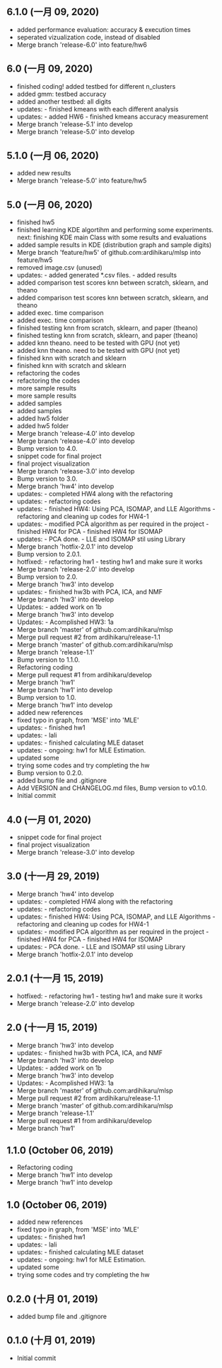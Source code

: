## 6.1.0 (一月 09, 2020)
  - added performance evaluation: accuracy & execution times
  - seperated vizualization code, instead of disabled
  - Merge branch 'release-6.0' into feature/hw6

## 6.0 (一月 09, 2020)
  - finished coding! added testbed for different n_clusters
  - added gmm: testbed accuracy
  - added another testbed: all digits
  - updates: - finished kmeans with each different analysis
  - updates: - added HW6 - finished kmeans accuracy measurement
  - Merge branch 'release-5.1' into develop
  - Merge branch 'release-5.0' into develop

## 5.1.0 (一月 06, 2020)
  - added new results
  - Merge branch 'release-5.0' into feature/hw5

## 5.0 (一月 06, 2020)
  - finished hw5
  - finished learning KDE algortihm and performing some experiments. next: finishing KDE main Class with some results and evaluations
  - added sample results in KDE (distribution graph and sample digits)
  - Merge branch 'feature/hw5' of github.com:ardihikaru/mlsp into feature/hw5
  - removed image.csv (unused)
  - updates: - added generated *.csv files. - added results
  - added comparison test scores knn between scratch, sklearn, and theano
  - added comparison test scores knn between scratch, sklearn, and theano
  - added exec. time comparison
  - added exec. time comparison
  - finished testing knn from scratch, sklearn, and paper (theano)
  - finished testing knn from scratch, sklearn, and paper (theano)
  - added knn theano. need to be tested with GPU (not yet)
  - added knn theano. need to be tested with GPU (not yet)
  - finished knn with scratch and sklearn
  - finished knn with scratch and sklearn
  - refactoring the codes
  - refactoring the codes
  - more sample results
  - more sample results
  - added samples
  - added samples
  - added hw5 folder
  - added hw5 folder
  - Merge branch 'release-4.0' into develop
  - Merge branch 'release-4.0' into develop
  - Bump version to 4.0.
  - snippet code for final project
  - final project visualization
  - Merge branch 'release-3.0' into develop
  - Bump version to 3.0.
  - Merge branch 'hw4' into develop
  - updates: - completed HW4 along with the refactoring
  - updates: - refactoring codes
  - updates: - finished HW4: Using PCA, ISOMAP, and LLE Algorithms - refactoring and cleaning up codes for HW4-1
  - updates: - modified PCA algorithm as per required in the project - finished HW4 for PCA - finished HW4 for ISOMAP
  - updates: - PCA done. - LLE and ISOMAP stil using Library
  - Merge branch 'hotfix-2.0.1' into develop
  - Bump version to 2.0.1.
  - hotfixed: - refactoring hw1 - testing hw1 and make sure it works
  - Merge branch 'release-2.0' into develop
  - Bump version to 2.0.
  - Merge branch 'hw3' into develop
  - updates: - finished hw3b with PCA, ICA, and NMF
  - Merge branch 'hw3' into develop
  - Updates: - added work on 1b
  - Merge branch 'hw3' into develop
  - Updates: - Acomplished HW3: 1a
  - Merge branch 'master' of github.com:ardihikaru/mlsp
  - Merge pull request #2 from ardihikaru/release-1.1
  - Merge branch 'master' of github.com:ardihikaru/mlsp
  - Merge branch 'release-1.1'
  - Bump version to 1.1.0.
  - Refactoring coding
  - Merge pull request #1 from ardihikaru/develop
  - Merge branch 'hw1'
  - Merge branch 'hw1' into develop
  - Bump version to 1.0.
  - Merge branch 'hw1' into develop
  - added new references
  - fixed typo in graph, from 'MSE' into 'MLE'
  - updates: - finished hw1
  - updates: - lali
  - updates: - finished calculating MLE dataset
  - updates: - ongoing: hw1 for MLE Estimation.
  - updated some
  - trying some codes and try completing the hw
  - Bump version to 0.2.0.
  - added bump file and .gitignore
  - Add VERSION and CHANGELOG.md files, Bump version to v0.1.0.
  - Initial commit

## 4.0 (一月 01, 2020)
  - snippet code for final project
  - final project visualization
  - Merge branch 'release-3.0' into develop

## 3.0 (十一月 29, 2019)
  - Merge branch 'hw4' into develop
  - updates: - completed HW4 along with the refactoring
  - updates: - refactoring codes
  - updates: - finished HW4: Using PCA, ISOMAP, and LLE Algorithms - refactoring and cleaning up codes for HW4-1
  - updates: - modified PCA algorithm as per required in the project - finished HW4 for PCA - finished HW4 for ISOMAP
  - updates: - PCA done. - LLE and ISOMAP stil using Library
  - Merge branch 'hotfix-2.0.1' into develop

## 2.0.1 (十一月 15, 2019)
  - hotfixed: - refactoring hw1 - testing hw1 and make sure it works
  - Merge branch 'release-2.0' into develop

## 2.0 (十一月 15, 2019)
  - Merge branch 'hw3' into develop
  - updates: - finished hw3b with PCA, ICA, and NMF
  - Merge branch 'hw3' into develop
  - Updates: - added work on 1b
  - Merge branch 'hw3' into develop
  - Updates: - Acomplished HW3: 1a
  - Merge branch 'master' of github.com:ardihikaru/mlsp
  - Merge pull request #2 from ardihikaru/release-1.1
  - Merge branch 'master' of github.com:ardihikaru/mlsp
  - Merge branch 'release-1.1'
  - Merge pull request #1 from ardihikaru/develop
  - Merge branch 'hw1'

## 1.1.0 (October 06, 2019)
  - Refactoring coding
  - Merge branch 'hw1' into develop
  - Merge branch 'hw1' into develop

## 1.0 (October 06, 2019)
  - added new references
  - fixed typo in graph, from 'MSE' into 'MLE'
  - updates: - finished hw1
  - updates: - lali
  - updates: - finished calculating MLE dataset
  - updates: - ongoing: hw1 for MLE Estimation.
  - updated some
  - trying some codes and try completing the hw

## 0.2.0 (十月 01, 2019)
  - added bump file and .gitignore

## 0.1.0 (十月 01, 2019)
  - Initial commit

